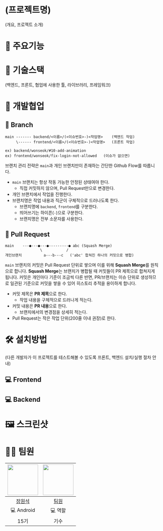  # (프로젝트명)
(개요, 프로젝트 소개)

 # 📝 주요기능

 # 🔨 기술스택 
(백엔드, 프론트, 협업에 사용한 툴, 라이브러리, 프레임워크)

 # 🤝 개발협업
 ## 🌲 Branch 
```
main ------- backend/<이름>/(<이슈번호>-)<작업명>    (백엔드 작업)
     \------ frontend/<이름>/(<이슈번호>-)<작업명>   (프론트 작업)

ex) backend/wonseok/#10-add-animation
ex) frontend/wonseok/fix-login-not-allowed   (이슈가 없으면)
```
브랜치 관리 전략은 `main`과 개인 브랜치만이 존재하는 간단한 Github Flow를 따릅니다.
- `main` 브랜치는 항상 작동 가능한 안정된 상태여야 한다.
  - 직접 커밋하지 않으며, Pull Request만으로 변경한다.
- 개인 브랜치에서 작업을 진행한다.
- 브랜치명은 작업 내용과 직군이 구체적으로 드러나도록 한다.
  - 브랜치명에 `backend`, `frontend`를 구분한다.
  - 띄어쓰기는 하이픈(`-`)으로 구분한다.
  - 브랜치명은 전부 소문자를 사용한다.

 ## 🍪 Pull Request
```
main    ---●---●---●---------● abc (Squash Merge)
                \           /
개인브랜치          a---b---c   ('abc' 합쳐진 하나의 커밋으로 병합)
```
`main` 브랜치의 커밋은 Pull Request 단위로 쌓으며 이를 위해 **Squash Merge**를 원칙으로 합니다. **Squash Merge**는 브랜치가 병합될 때 커밋들이 PR 제목으로 합쳐지게 됩니다. 커밋은 개인마다 기준이 조금씩 다른 반면, PR/브랜치는 이슈 단위로 생성하므로 일관된 기준으로 커밋을 쌓을 수 있어 히스토리 추적을 용이하게 합니다.
- 커밋 제목은 **PR 제목**으로 한다.
    - 작업 내용을 구체적으로 드러나게 적는다.
- 커밋 내용은 **PR 내용**으로 한다.
    - 브랜치에서의 변경점을 상세히 적는다.
- Pull Request는 작은 작업 단위(200줄 이내 권장)로 한다.

 # 🛠 설치방법
(다른 개발자가 이 프로젝트를 테스트해볼 수 있도록 프론트, 백엔드 설치/실행 절차 안내)

## 💻 Frontend

## 💻 Backend

 # 🖼️ 스크린샷

 # 🧑‍💻 팀원
| <img width="100" src="https://github.com/cotidie.png"> | <img width="100" src="https://github.com/github.png"> | 
|:----------------------:|:----------------------:|
| [장원석](https://github.com/cotidie) | [팀원](https://github.com/cotidie) |
| 💻 Android | 💻 역할 |
| 15기 | 기수 |

 
